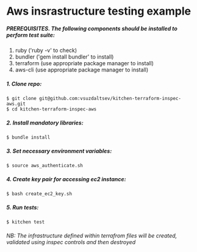 # Aws insrastructure testing example

##### PREREQUISITES. The following components should be installed to perform test suite:
1. ruby ('ruby -v' to check)
2. bundler ('gem install bundler' to install)
3. terraform (use appropriate package manager to install)
4. aws-cli (use appropriate package manager to install)

##### 1. Clone repo:
```
$ git clone git@github.com:vsuzdaltsev/kitchen-terraform-inspec-aws.git
$ cd kitchen-terraform-inspec-aws
```
##### 2. Install mandatory libraries:
```
$ bundle install
```
##### 3. Set necessary environment variables:
```
$ source aws_authenticate.sh
```
##### 4. Create key pair for accessing ec2 instance:
```
$ bash create_ec2_key.sh
```
##### 5. Run tests:
```
$ kitchen test
```
###### NB: The infrastructure defined within terrafrom files will be created, validated using inspec controls and then destroyed